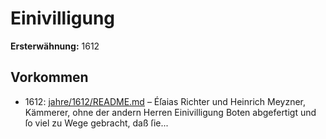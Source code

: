 # Einivilligung

**Ersterwähnung:** 1612

## Vorkommen
- 1612: [jahre/1612/README.md](../jahre/1612/README.md) – Éſaias Richter und Heinrich
Meyzner, Kämmerer, ohne der andern Herren Einivilligung
Boten abgefertigt und ſo viel zu Wege gebracht, daß ſie...
